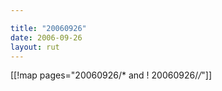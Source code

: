 ```yaml
---

title: "20060926"
date: 2006-09-26
layout: rut
---
```


[[!map pages="20060926/* and ! 20060926/*/*"]]
